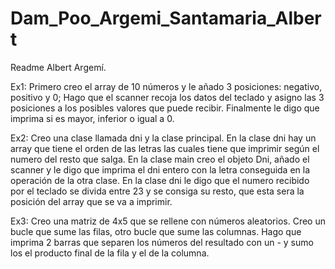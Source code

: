 # Dam_Poo_Argemi_Santamaria_Albert

Readme Albert Argemí.


Ex1: Primero creo el array de 10 números  y le añado 3 posiciones: negativo, positivo y 0;
Hago que el scanner recoja los datos del teclado y asigno las 3 posiciones a los posibles valores que puede recibir.
Finalmente le digo que imprima si es mayor, inferior o igual a 0.


Ex2: Creo una clase llamada dni y la clase principal.
En la clase dni hay un array que tiene el orden de las letras las cuales tiene que imprimir         según el numero del resto que salga. 
En la clase main creo el objeto Dni, añado el scanner y le digo que imprima el dni entero con la letra conseguida en la operación de la otra clase.
En la clase dni le digo que el numero recibido por el teclado se divida entre 23 y se consiga su resto, que esta sera la posición del array que se va a imprimir.




Ex3: Creo una matriz de 4x5 que se rellene con números aleatorios.
Creo un bucle que sume las filas, otro bucle que sume las columnas. Hago que imprima 2 barras que separen los números del resultado con un - y sumo los el producto final de la fila y el de la columna.
